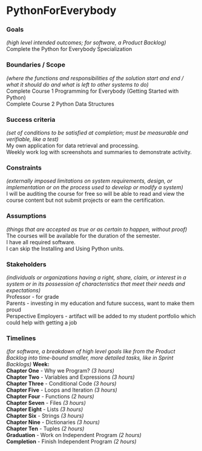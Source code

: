 # PythonForEverybody

### Goals <br />
*(high level intended outcomes; for software, a Product Backlog)* <br />
Complete the Python for Everybody Specialization <br />

### Boundaries / Scope <br />
*(where the functions and responsibilities of the solution start and end / what it should do and what is left to other systems to do)* <br />
Complete Course 1 Programming for Everybody (Getting Started with Python)  <br />
Complete Course 2 Python Data Structures <br />

### Success criteria <br /> 
*(set of conditions to be satisfied at completion; must be measurable and verifiable, like a test)* <br />
My own application for data retrieval and processing. <br />
Weekly work log with screenshots and summaries to demonstrate activity. <br />

### Constraints <br /> 
*(externally imposed limitations on system requirements, design, or implementation or on the process used to develop or modify a system)* <br />
I will be auditing the course for free so will be able to read and view the course content but not submit projects or earn the certification. <br />

### Assumptions <br />
*(things that are accepted as true or as certain to happen, without proof)* <br />
The courses will be available for the duration of the semester. <br />
I have all required software. <br />
I can skip the Installing and Using Python units. <br />

### Stakeholders <br /> 
*(individuals or organizations having a right, share, claim, or interest in a system or in its possession of characteristics that meet their needs and expectations)* <br />
Professor - for grade <br />
Parents - investing in my education and future success, want to make them proud <br />
Perspective Employers - artifact will be added to my student portfolio which could help with getting a job <br />

### Timelines <br /> 
*(for software, a breakdown of high level goals like from the Product Backlog into time-bound smaller, more detailed tasks, like in Sprint Backlogs)*
**Week:**  <br />
**Chapter One** - Why we Program? *(3 hours)* <br />
**Chapter Two** - Variables and Expressions *(3 hours)* <br />
**Chapter Three** - Conditional Code *(3 hours)* <br />
**Chapter Five** - Loops and Iteration *(3 hours)* <br />
**Chapter Four** - Functions *(2 hours)* <br />
**Chapter Seven** - Files *(3 hours)* <br />
**Chapter Eight** - Lists *(3 hours)* <br />
**Chapter Six** - Strings *(3 hours)* <br />
**Chapter Nine** - Dictionaries *(3 hours)* <br />
**Chapter Ten** - Tuples *(2 hours)* <br />
**Graduation** - Work on Independent Program *(2 hours)* <br />
**Completion** - Finish Independent Program *(2 hours)* <br />
